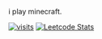 i play minecraft.

[![visits](https://komarev.com/ghpvc/?username=oporu&style=for-the-badge&label=views)](../../../)
[![Leetcode Stats](https://leetcard.jacoblin.cool/Oporu)](https://leetcode.com/Oporu)
